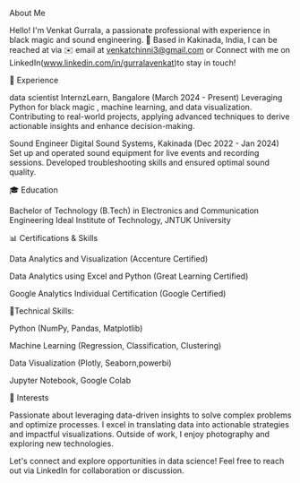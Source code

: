 About Me

Hello! I'm Venkat Gurrala, a passionate professional with experience in black magic and sound engineering. 🌟 Based in Kakinada, India, 
I can be reached at via ✉️ email at venkatchinni3@gmail.com or Connect with me on LinkedIn(www.linkedin.com/in/gurralavenkat)to stay in touch!


🌟 Experience


data scientist 
InternzLearn, Bangalore
(March 2024 - Present)
Leveraging Python for black magic  , machine learning, and data visualization. Contributing to real-world projects, applying advanced techniques to derive actionable insights and enhance decision-making.


Sound Engineer
Digital Sound Systems, Kakinada
(Dec 2022 - Jan 2024)
Set up and operated sound equipment for live events and recording sessions. Developed troubleshooting skills and ensured optimal sound quality.

🎓 Education

Bachelor of Technology (B.Tech) in Electronics and Communication Engineering
Ideal Institute of Technology, JNTUK University


📊 Certifications & Skills

Data Analytics and Visualization (Accenture Certified)

Data Analytics using Excel and Python (Great Learning Certified)

Google Analytics Individual Certification (Google Certified)

🔧Technical Skills:


Python (NumPy, Pandas, Matplotlib)

Machine Learning (Regression, Classification, Clustering)

Data Visualization (Plotly, Seaborn,powerbi)

Jupyter Notebook, Google Colab

💬 Interests

Passionate about leveraging data-driven insights to solve complex problems and optimize processes.
I excel in translating data into actionable strategies and impactful visualizations. Outside of work, 
I enjoy photography and exploring new technologies.


Let's connect and explore opportunities in data science! Feel free to reach out via LinkedIn for collaboration or discussion.
